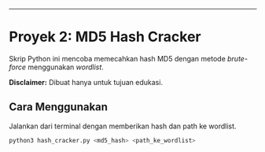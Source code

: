 ---

# Proyek 2: MD5 Hash Cracker

Skrip Python ini mencoba memecahkan hash MD5 dengan metode *brute-force* menggunakan *wordlist*.

**Disclaimer:** Dibuat hanya untuk tujuan edukasi.

## Cara Menggunakan

Jalankan dari terminal dengan memberikan hash dan path ke wordlist.

```bash
python3 hash_cracker.py <md5_hash> <path_ke_wordlist>
